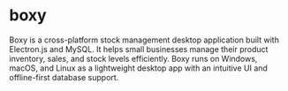 # boxy
Boxy is a cross-platform stock management desktop application built with Electron.js and MySQL. It helps small businesses manage their product inventory, sales, and stock levels efficiently. Boxy runs on Windows, macOS, and Linux as a lightweight desktop app with an intuitive UI and offline-first database support.
